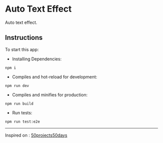 # Auto Text Effect

Auto text effect.

## Instructions

To start this app:

- Installing Dependencies:

```
npm i
```

- Compiles and hot-reload for development:

```
npm run dev
```

- Compiles and minifies for production:

```
npm run build
```

- Run tests:

```
npm run test:e2e
```

---

Inspired on : [50projects50days](https://github.com/bradtraversy/50projects50days/tree/master/auto-text-effect)

